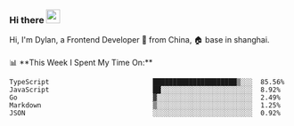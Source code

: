 ### Hi there <img src="https://media.giphy.com/media/hvRJCLFzcasrR4ia7z/giphy.gif" width="25px">

<!-- ![visitors](https://visitor-badge.glitch.me/badge?page_id=dislfyer.dislfyer) --!>

Hi, I'm Dylan, a Frontend Developer 🚀 from China, 🏠 base in shanghai.
<br/>
<br/>

📊 **This Week I Spent My Time On:**


<!--START_SECTION:waka-->

```text
TypeScript                          █████████████████████▒░░░  85.56%
JavaScript                          ██░░░░░░░░░░░░░░░░░░░░░░░  8.92%
Go                                  ▓░░░░░░░░░░░░░░░░░░░░░░░░  2.49%
Markdown                            ▒░░░░░░░░░░░░░░░░░░░░░░░░  1.25%
JSON                                ░░░░░░░░░░░░░░░░░░░░░░░░░  0.92%
```

<!--END_SECTION:waka-->

<!--
**About Me:**
 -->
